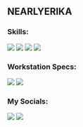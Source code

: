 ## NEARLYERIKA

### Skills:
![](https://img.shields.io/badge/HTML5-E34F26?style=for-the-badge&logo=html5&logoColor=white)
![](https://img.shields.io/badge/CSS-239120?&style=for-the-badge&logo=css3&logoColor=white)
![](https://img.shields.io/badge/JavaScript-F7DF1E?style=for-the-badge&logo=javascript&logoColor=black)
![](https://img.shields.io/badge/Node.js-43853D?style=for-the-badge&logo=node.js&logoColor=white)


### Workstation Specs:
![](https://img.shields.io/badge/Intel-Core_i7_11th-0071C5?style=for-the-badge&logo=intel&logoColor=white)
![](https://img.shields.io/badge/NVIDIA-RTX_3050-76B900?style=for-the-badge&logo=nvidia&logoColor=white)

### My Socials:
![](https://img.shields.io/badge/NEARLYERIKA-202020?style=for-the-badge&logo=steam&logoColor=white)
![](https://img.shields.io/badge/last.fm-D51007?style=for-the-badge&logo=last.fm&logoColor=white)